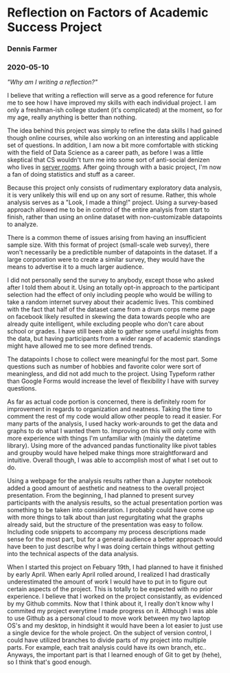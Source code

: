 <h1>Reflection on Factors of Academic Success Project</h1>
<h3>Dennis Farmer</h3>
<h3>2020-05-10</h3>

<em>"Why am I writing a reflection?"</em>

<p>I believe that writing a reflection will serve as a good reference for future me to see how I have improved my skills with each individual project. I am only a freshman-ish college student (it's complicated) at the moment, so for my age, really anything is better than nothing.</p>

<p>The idea behind this project was simply to refine the data skills I had gained though online courses, while also working on an interesting and applicable set of questions. In addition, I am now a bit more comfortable with sticking with the field of Data Science as a career path, as before I was a little skeptical that CS wouldn't turn me into some sort of anti-social denizen who lives in <a href="https://www.youtube.com/watch?v=rdYtuMnlu1I" target="_blank">server rooms</a>. After going through with a basic project, I'm now a fan of doing statistics and stuff as a career.</p>

<p>Because this project only consists of rudimentary exploratory data analysis, it is very unlikely this will end up on any sort of resume. Rather, this whole analysis serves as a "Look, I made a thing!" project. Using a survey-based approach allowed me to be in control of the entire analysis from start to finish, rather than using an online dataset with non-customizable datapoints to analyze.</p>

<p>There is a common theme of issues arising from having an insufficient sample size. With this format of project (small-scale web survey), there won't necessarily be a predictible number of datapoints in the dataset. If a large corporation were to create a similar survey, they would have the means to advertise it to a much larger audience.</p> 

<p>I did not personally send the survey to anybody, except those who asked after I told them about it. Using an totally opt-in approach to the participant selection had the effect of only including people who would be willing to take a random internet survey about their academic lives. This combined with the fact that half of the dataset came from a drum corps meme page on facebook likely resulted in skewing the data towards people who are already quite intelligent, while excluding people who don't care about school or grades. I have still been able to gather some useful insights from the data, but having participants from a wider range of academic standings might have allowed me to see more defined trends.</p>

<p>The datapoints I chose to collect were meaningful for the most part. Some questions such as number of hobbies and favorite color were sort of meaningless, and did not add much to the project. Using Typeform rather than Google Forms would increase the level of flexibility I have with survey questions.</p>

<p>As far as actual code portion is concerned, there is definitely room for improvement in regards to organization and neatness. Taking the time to comment the rest of my code would allow other people to read it easier. For many parts of the analysis, I used hacky work-arounds to get the data and graphs to do what I wanted them to. Improving on this will only come with more experience with things I'm unfamiliar with (mainly the datetime library). Using more of the advanced pandas functionality like pivot tables and groupby would have helped make things more straightforward and intuitive. Overall though, I was able to accomplish most of what I set out to do.</p>

<p>Using a webpage for the analysis results rather than a Jupyter notebook added a good amount of aesthetic and neatness to the overall project presentation. From the beginning, I had planned to present survey participants with the analysis results, so the actual presentation portion was something to be taken into consideration. I probably could have come up with more things to talk about than just regurgitating what the graphs already said, but the structure of the presentation was easy to follow. Including code snippets to accompany my process descriptions made sense for the most part, but for a general audience a better approach would have been to just describe why I was doing certain things without getting into the technical aspects of the data analysis.</p>

<p>When I started this project on Febuary 19th, I had planned to have it finished by early April. When early April rolled around, I realized I had drastically underestimated the amount of work I would have to put in to figure out certain aspects of the project. This is totally to be expected with no prior experience. I believe that I worked on the project consistantly, as evidenced by my Github commits. Now that I think about it, I really don't know why I commited my project everytime I made progress on it. Although I was able to use Github as a personal cloud to move work between my two laptop OS's and my desktop, in hindsight it would have been a lot easier to just use a single device for the whole project. On the subject of version control, I could have utilized branches to divide parts of my project into multiple parts. For example, each trait analysis could have its own branch, etc.. Anyways, the important part is that I learned enough of Git to get by (hehe), so I think that's good enough.</p>
